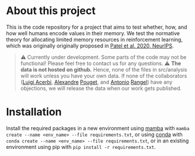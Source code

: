 # About this project

This is the code repository for a project that aims to test whether, how, and how well humans encode values in their memory. We test the normative theory for allocating limited memory resources in reinforcement learning, which was originally originally proposed in [Patel et al. 2020, NeurIPS](https://papers.nips.cc/paper/2020/hash/c4fac8fb3c9e17a2f4553a001f631975-Abstract.html).

> :warning: Currently under development. Some parts of the code may not be functional! Please feel free to contact us for any questions.
> :warning: **The data is not hosted on github.** Hence, none of the files in src/analysis will work unless you have your own data. If none of the collaborators ([Luigi Acerbi](https://luigiacerbi.com/), [Alexandre](https://neurocenter-unige.ch/research-groups/alexandre-pouget/) [Pouget](https://neurocenter-unige.ch/research-groups/alexandre-pouget/), and [Antonio](https://neurocenter-unige.ch/research-groups/alexandre-pouget/) [Rangel](https://www.rnl.caltech.edu/)) have any objections, we will release the data when our work gets published.

# Installation

Install the required packages in a new environment using [mamba](https://github.com/mamba-org/mamba) with `mamba create --name <env_name> --file requirements.txt`, or using [conda](https://docs.conda.io/en/latest/) with `conda create --name <env_name> --file requirements.txt`, or in an existing environment using pip with `pip install -r requirements.txt`.
